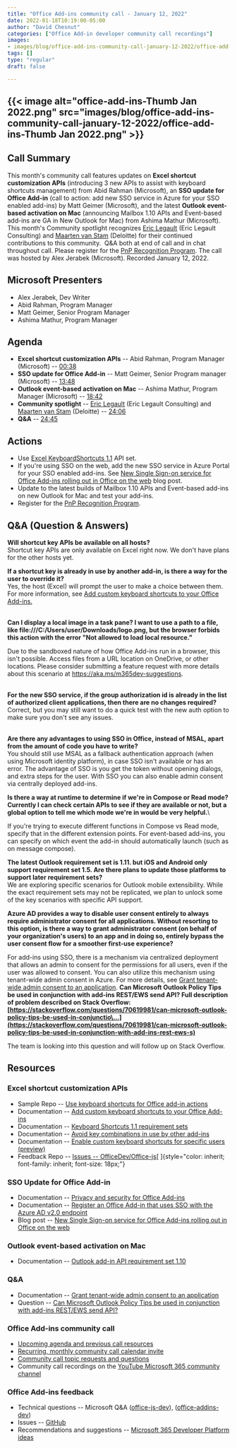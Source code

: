```yaml
---
title: "Office Add-ins community call - January 12, 2022"
date: 2022-01-18T10:19:00-05:00
author: "David Chesnut"
categories: ["Office Add-in developer community call recordings"]
images:
- images/blog/office-add-ins-community-call-january-12-2022/office-add-ins-Thumb Jan 2022.png
tags: []
type: "regular"
draft: false

---
```


## {{< image alt="office-add-ins-Thumb Jan 2022.png" src="images/blog/office-add-ins-community-call-january-12-2022/office-add-ins-Thumb Jan 2022.png" >}}


## Call Summary 

This month's community call features updates on **Excel shortcut
customization APIs** (introducing 3 new APIs to assist with keyboard
shortcuts management) from Abid Rahman (Microsoft), an **SSO update for
Office Add-in** (call to action: add new SSO service in Azure for your
SSO enabled add-ins) by Matt Geimer (Microsoft), and the latest
**Outlook event-based activation on Mac** (announcing Mailbox 1.10 APIs
and Event-based add-ins are GA in New Outlook for Mac) from Ashima
Mathur (Microsoft). This month's Community spotlight recognizes [Eric
Legault](http://twitter.com/elegault) (Eric Legault Consulting) and
[Maarten van Stam](http://twitter.com/aafvstam) (Deloitte) for their
continued contributions to this community.  Q&A both at end of call and
in chat throughout call. Please register for the [PnP Recognition
Program](https://aka.ms/m365pnp-recognition). The call was hosted by
Alex Jerabek (Microsoft). Recorded January 12, 2022.


## Microsoft Presenters 

-   Alex Jerabek, Dev Writer 
-   Abid Rahman, Program Manager
-   Matt Geimer, Senior Program Manager
-   Ashima Mathur, Program Manager 

## Agenda 

-   **Excel shortcut customization APIs** -- Abid Rahman, Program
    Manager (Microsoft) -- [00:38](https://youtu.be/ncFuSJ4T58k?t=38)
-   **SSO update for Office Add-in** -- Matt Geimer, Senior Program
    manager (Microsoft) -- [13:48](https://youtu.be/ncFuSJ4T58k?t=828)
-   **Outlook event-based activation on Mac** -- Ashima Mathur, Program
    Manager (Microsoft) -- [18:42](https://youtu.be/ncFuSJ4T58k?t=1122)
-   **Community spotlight** -- [Eric
    Legault](http://twitter.com/elegault) (Eric Legault Consulting) and
    [Maarten van Stam](http://twitter.com/aafvstam) (Deloitte) --
    [24:06](https://youtu.be/ncFuSJ4T58k?t=1446)
-   **Q&A** -- [24:45](https://youtu.be/ncFuSJ4T58k?t=1485)

## Actions 

-   Use [Excel KeyboardShortcuts
    1.1](https://github.com/OfficeDev/Office-Add-in-samples/tree/main/Samples/excel-keyboard-shortcuts)
    API set.
-   If you're using SSO on the web, add the new SSO service in Azure
    Portal for your SSO enabled add-ins. See [New Single Sign-on service
    for Office Add-ins rolling out in Office on the
    web](https://devblogs.microsoft.com/microsoft365dev/new-single-sign-on-service-for-office-add-ins-rolling-out-in-office-on-the-web/) blog
    post.
-   Update to the latest builds of Mailbox 1.10 APIs and Event-based
    add-ins on new Outlook for Mac and test your add-ins.
-   Register for the [PnP Recognition
    Program](https://aka.ms/m365pnp-recognition).

## Q&A (Question & Answers) 

**Will shortcut key APIs be available on all hosts?**\
Shortcut key APIs are only available on Excel right now. We don't have
plans for the other hosts yet.

**If a shortcut key is already in use by another add-in, is there a way
for the user to override it?**\
Yes, the host (Excel) will prompt the user to make a choice between
them. For more information, see [Add custom keyboard shortcuts to your
Office
Add-ins.](https://docs.microsoft.com/office/dev/add-ins/design/keyboard-shortcuts#avoid-key-combinations-in-use-by-other-add-ins)

\
**Can I display a local image in a task pane? I want to use a path to a
file, like file:///C:/Users/user/Downloads/logo.png, but the browser
forbids this action with the error "Not allowed to load local
resource."**

Due to the sandboxed nature of how Office Add-ins run in a browser, this
isn't possible. Access files from a URL location on OneDrive, or other
locations. Please consider submitting a feature request with more
details about this scenario at <https://aka.ms/m365dev-suggestions>.

\
**For the new SSO service, if the group authorization id is already in
the list of authorized client applications, then there are no changes
required?**\
Correct, but you may still want to do a quick test with the new auth
option to make sure you don't see any issues.

\
**Are there any advantages to using SSO in Office, instead of MSAL,
apart from the amount of code you have to write?**\
You should still use MSAL as a fallback authentication approach (when
using Microsoft identity platform), in case SSO isn't available or has
an error. The advantage of SSO is you get the token without opening
dialogs, and extra steps for the user. With SSO you can also enable
admin consent via centrally deployed add-ins.



**Is there a way at runtime to determine if we're in Compose or Read
mode? Currently I can check certain APIs to see if they are available or
not, but a global option to tell me which mode we're in would be very
helpful.**\


If you're trying to execute different functions in Compose vs Read
mode, specify that in the different extension points. For event-based
add-ins, you can specify on which event the add-in should automatically
launch (such as on message compose).


**The latest Outlook requirement set is 1.11. but iOS and Android only
support requirement set 1.5. Are there plans to update those platforms
to support later requirement sets?**\
We are exploring specific scenarios for Outlook mobile extensibility.
While the exact requirement sets may not be replicated, we plan to
unlock some of the key scenarios with specific API support.

**Azure AD provides a way to disable user consent entirely to always
require administrator consent for all applications. Without resorting to
this option, is there a way to grant administrator consent (on behalf of
your organization's users) to an app and in doing so, entirely bypass
the user consent flow for a smoother first-use experience?​**

For add-ins using SSO, there is a mechanism via centralized deployment
that allows an admin to consent for the permissions for all users, even
if the user was allowed to consent. You can also utilize this mechanism
using tenant-wide admin consent in Azure. For more details, see [Grant
tenant-wide admin consent to an
application​](https://docs.microsoft.com/azure/active-directory/manage-apps/grant-admin-consent).
**Can Microsoft Outlook Policy Tips be used in conjunction with add-ins
REST/EWS send API? Full description of problem described on Stack
Overflow:
[https://stackoverflow.com/questions/70619981/can-microsoft-outlook-policy-tips-be-used-in-conjunctio\...](https://stackoverflow.com/questions/70619981/can-microsoft-outlook-policy-tips-be-used-in-conjunction-with-add-ins-rest-ews-s)
​**

​The team is looking into this question and will follow up on Stack
Overflow.

## Resources 

### Excel shortcut customization APIs 

-   Sample Repo -- [Use keyboard shortcuts for Office add-in
    actions](https://github.com/OfficeDev/Office-Add-in-samples/tree/main/Samples/excel-keyboard-shortcuts) 
-   Documentation -- [Add custom keyboard shortcuts to your Office
    Add-ins](https://docs.microsoft.com/office/dev/add-ins/design/keyboard-shortcuts) 
-   Documentation -- [Keyboard Shortcuts 1.1 requirement
    sets](https://docs.microsoft.com/office/dev/add-ins/reference/requirement-sets/keyboard-shortcuts-requirement-sets) 
-   Documentation -- [Avoid key combinations in use by other
    add-ins](https://docs.microsoft.com/office/dev/add-ins/design/keyboard-shortcuts#avoid-key-combinations-in-use-by-other-add-ins) 
-   Documentation -- [Enable custom keyboard shortcuts for specific
    users
    (preview)](https://docs.microsoft.com/office/dev/add-ins/design/keyboard-shortcuts#enable-custom-keyboard-shortcuts-for-specific-users-preview) 
-   Feedback Repo -- [Issues --
    OfficeDev/Office-js](https://github.com/OfficeDev/office-js/issues)[ ]{style="color: inherit; font-family: inherit; font-size: 18px;"}

### SSO Update for Office Add-in 

-   Documentation -- [Privacy and security for Office
    Add-ins](https://docs.microsoft.com/office/dev/add-ins/concepts/privacy-and-security) 
-   Documentation -- [Register an Office Add-in that uses SSO with the
    Azure AD v2.0
    endpoint](https://docs.microsoft.com/office/dev/add-ins/develop/register-sso-add-in-aad-v2) 
-   Blog post -- [New Single Sign-on service for Office Add-ins rolling
    out in Office on the
    web](https://devblogs.microsoft.com/microsoft365dev/new-single-sign-on-service-for-office-add-ins-rolling-out-in-office-on-the-web/) 

### Outlook event-based activation on Mac  

-   Documentation -- [Outlook add-in API requirement set
    1.10](https://docs.microsoft.com/office/dev/add-ins/reference/objectmodel/requirement-set-1.10/outlook-requirement-set-1.10) 

### Q&A 

-   Documentation -- [Grant tenant-wide admin consent to an
    application](https://docs.microsoft.com/azure/active-directory/manage-apps/grant-admin-consent) 
-   Question -- [Can Microsoft Outlook Policy Tips be used in
    conjunction with add-ins REST/EWS send
    API?](https://stackoverflow.com/questions/70619981/can-microsoft-outlook-policy-tips-be-used-in-conjunction-with-add-ins-rest-ews-s) 

### Office Add-ins community call 

-   [Upcoming agenda and previous call
    resources](https://aka.ms/officeaddinsagenda)
-   [Recurring, monthly community call calendar
    invite](https://aka.ms/officeaddinscommunitycall)
-   [Community call topic requests and
    questions](https://aka.ms/officeaddinsform)
-   Community call recordings on the [YouTube Microsoft 365 community
    channel](https://www.youtube.com/channel/UC_mKdhw-V6CeCM7gTo_Iy7w)

### Office Add-ins feedback

-   Technical questions -- Microsoft Q&A
    ([office-js-dev](https://docs.microsoft.com/answers/topics/office-js-dev.html)),
    ([office-addins-dev](https://docs.microsoft.com/answers/topics/office-addins-dev.html))
-   Issues -- [GitHub](https://github.com/OfficeDev/office-js/issues)
-   Recommendations and suggestions -- [Microsoft 365 Developer Platform
    ideas](https://techcommunity.microsoft.com/t5/microsoft-365-developer-platform/idb-p/Microsoft365DeveloperPlatform)
 